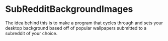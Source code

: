 # SubRedditBackgroundImages
The idea behind this is to make a program that cycles through and sets your desktop background based off of popular wallpapers submitted to a subreddit of your choice.
